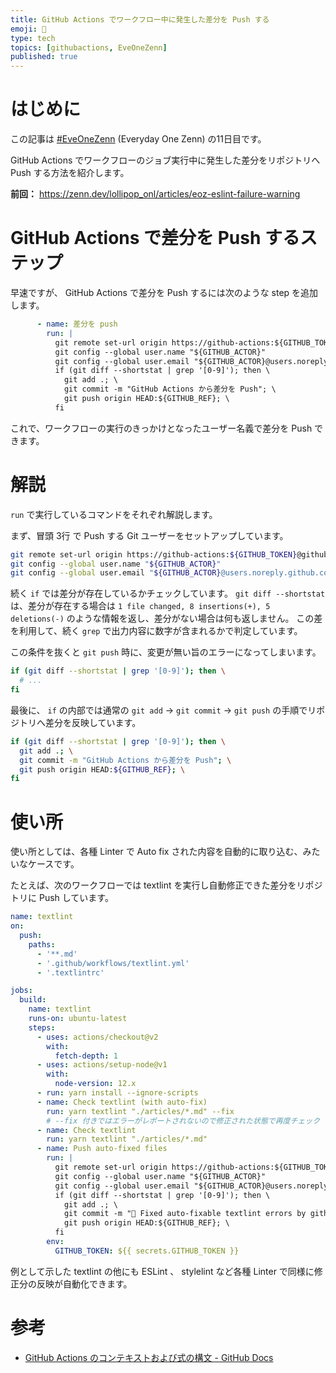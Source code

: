 ```yaml
---
title: GitHub Actions でワークフロー中に発生した差分を Push する
emoji: 🍭
type: tech
topics: [githubactions, EveOneZenn]
published: true
---
```


# はじめに

この記事は [#EveOneZenn](https://zenn.dev/topics/eveonezenn) (Everyday One Zenn) の11日目です。

GitHub Actions でワークフローのジョブ実行中に発生した差分をリポジトリへ Push する方法を紹介します。

**前回：**
https://zenn.dev/lollipop_onl/articles/eoz-eslint-failure-warning

# GitHub Actions で差分を Push するステップ

早速ですが、 GitHub Actions で差分を Push するには次のような step を追加します。

```yml
      - name: 差分を push
        run: |
          git remote set-url origin https://github-actions:${GITHUB_TOKEN}@github.com/${GITHUB_REPOSITORY}
          git config --global user.name "${GITHUB_ACTOR}"
          git config --global user.email "${GITHUB_ACTOR}@users.noreply.github.com"
          if (git diff --shortstat | grep '[0-9]'); then \
            git add .; \
            git commit -m "GitHub Actions から差分を Push"; \
            git push origin HEAD:${GITHUB_REF}; \
          fi
```

これで、ワークフローの実行のきっかけとなったユーザー名義で差分を Push できます。

# 解説

`run` で実行しているコマンドをそれぞれ解説します。

まず、冒頭 3行 で Push する Git ユーザーをセットアップしています。

```sh
git remote set-url origin https://github-actions:${GITHUB_TOKEN}@github.com/${GITHUB_REPOSITORY}
git config --global user.name "${GITHUB_ACTOR}"
git config --global user.email "${GITHUB_ACTOR}@users.noreply.github.com"
```

続く `if` では差分が存在しているかチェックしています。
`git diff --shortstat` は、差分が存在する場合は `1 file changed, 8 insertions(+), 5 deletions(-)` のような情報を返し、差分がない場合は何も返しません。
この差を利用して、続く `grep` で出力内容に数字が含まれるかで判定しています。

この条件を抜くと `git push` 時に、変更が無い旨のエラーになってしまいます。

```sh
if (git diff --shortstat | grep '[0-9]'); then \
  # ...
fi
```

最後に、 `if` の内部では通常の `git add` → `git commit` → `git push` の手順でリポジトリへ差分を反映しています。

```sh
if (git diff --shortstat | grep '[0-9]'); then \
  git add .; \
  git commit -m "GitHub Actions から差分を Push"; \
  git push origin HEAD:${GITHUB_REF}; \
fi
```

# 使い所

使い所としては、各種 Linter で Auto fix された内容を自動的に取り込む、みたいなケースです。

たとえば、次のワークフローでは textlint を実行し自動修正できた差分をリポジトリに Push しています。

```yml:textlint.yml
name: textlint
on:
  push:
    paths:
      - '**.md'
      - '.github/workflows/textlint.yml'
      - '.textlintrc'

jobs:
  build:
    name: textlint
    runs-on: ubuntu-latest
    steps:
      - uses: actions/checkout@v2
        with:
          fetch-depth: 1
      - uses: actions/setup-node@v1
        with:
          node-version: 12.x
      - run: yarn install --ignore-scripts
      - name: Check textlint (with auto-fix)
        run: yarn textlint "./articles/*.md" --fix
        # --fix 付きではエラーがレポートされないので修正された状態で再度チェック
      - name: Check textlint
        run: yarn textlint "./articles/*.md"
      - name: Push auto-fixed files
        run: |
          git remote set-url origin https://github-actions:${GITHUB_TOKEN}@github.com/${GITHUB_REPOSITORY}
          git config --global user.name "${GITHUB_ACTOR}"
          git config --global user.email "${GITHUB_ACTOR}@users.noreply.github.com"
          if (git diff --shortstat | grep '[0-9]'); then \
            git add .; \
            git commit -m "👕 Fixed auto-fixable textlint errors by github-actions"; \
            git push origin HEAD:${GITHUB_REF}; \
          fi
        env:
          GITHUB_TOKEN: ${{ secrets.GITHUB_TOKEN }}
```

例として示した textlint の他にも ESLint 、 stylelint など各種 Linter で同様に修正分の反映が自動化できます。

# 参考

* [GitHub Actions のコンテキストおよび式の構文 - GitHub Docs](https://docs.github.com/ja/free-pro-team@latest/actions/reference/context-and-expression-syntax-for-github-actions)

